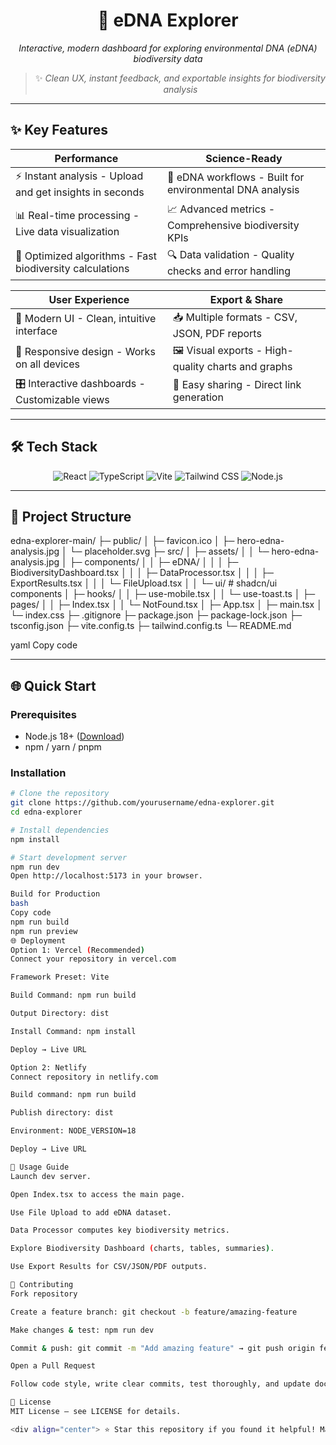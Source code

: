 <div align="center">

# 🧬 eDNA Explorer

*Interactive, modern dashboard for exploring environmental DNA (eDNA) biodiversity data*

> ✨ *Clean UX, instant feedback, and exportable insights for biodiversity analysis*

</div>

---

## ✨ Key Features

| Performance | Science-Ready |
|------------|----------------|
| ⚡ Instant analysis - Upload and get insights in seconds | 🧪 eDNA workflows - Built for environmental DNA analysis |
| 📊 Real-time processing - Live data visualization | 📈 Advanced metrics - Comprehensive biodiversity KPIs |
| 🎯 Optimized algorithms - Fast biodiversity calculations | 🔍 Data validation - Quality checks and error handling |

| User Experience | Export & Share |
|----------------|----------------|
| 💫 Modern UI - Clean, intuitive interface | 📥 Multiple formats - CSV, JSON, PDF reports |
| 📱 Responsive design - Works on all devices | 🖼 Visual exports - High-quality charts and graphs |
| 🎛 Interactive dashboards - Customizable views | 🔗 Easy sharing - Direct link generation |

---

## 🛠 Tech Stack

<div align="center">

![React](https://img.shields.io/badge/React-20232A?style=for-the-badge&logo=react&logoColor=61DAFB)
![TypeScript](https://img.shields.io/badge/TypeScript-007ACC?style=for-the-badge&logo=typescript&logoColor=white)
![Vite](https://img.shields.io/badge/Vite-646CFF?style=for-the-badge&logo=vite&logoColor=white)
![Tailwind CSS](https://img.shields.io/badge/Tailwind_CSS-38B2AC?style=for-the-badge&logo=tailwind-css&logoColor=white)
![Node.js](https://img.shields.io/badge/Node.js-43853D?style=for-the-badge&logo=node.js&logoColor=white)

</div>

---

## 🚀 Project Structure

edna-explorer-main/
├─ public/
│ ├─ favicon.ico
│ ├─ hero-edna-analysis.jpg
│ └─ placeholder.svg
├─ src/
│ ├─ assets/
│ │ └─ hero-edna-analysis.jpg
│ ├─ components/
│ │ ├─ eDNA/
│ │ │ ├─ BiodiversityDashboard.tsx
│ │ │ ├─ DataProcessor.tsx
│ │ │ ├─ ExportResults.tsx
│ │ │ └─ FileUpload.tsx
│ │ └─ ui/ # shadcn/ui components
│ ├─ hooks/
│ │ ├─ use-mobile.tsx
│ │ └─ use-toast.ts
│ ├─ pages/
│ │ ├─ Index.tsx
│ │ └─ NotFound.tsx
│ ├─ App.tsx
│ ├─ main.tsx
│ └─ index.css
├─ .gitignore
├─ package.json
├─ package-lock.json
├─ tsconfig.json
├─ vite.config.ts
├─ tailwind.config.ts
└─ README.md

yaml
Copy code

---

## 🌐 Quick Start

### Prerequisites
- Node.js 18+ ([Download](https://nodejs.org/))
- npm / yarn / pnpm

### Installation
```bash
# Clone the repository
git clone https://github.com/yourusername/edna-explorer.git
cd edna-explorer

# Install dependencies
npm install

# Start development server
npm run dev
Open http://localhost:5173 in your browser.

Build for Production
bash
Copy code
npm run build
npm run preview
🌐 Deployment
Option 1: Vercel (Recommended)
Connect your repository in vercel.com

Framework Preset: Vite

Build Command: npm run build

Output Directory: dist

Install Command: npm install

Deploy → Live URL

Option 2: Netlify
Connect repository in netlify.com

Build command: npm run build

Publish directory: dist

Environment: NODE_VERSION=18

Deploy → Live URL

📝 Usage Guide
Launch dev server.

Open Index.tsx to access the main page.

Use File Upload to add eDNA dataset.

Data Processor computes key biodiversity metrics.

Explore Biodiversity Dashboard (charts, tables, summaries).

Use Export Results for CSV/JSON/PDF outputs.

🤝 Contributing
Fork repository

Create a feature branch: git checkout -b feature/amazing-feature

Make changes & test: npm run dev

Commit & push: git commit -m "Add amazing feature" → git push origin feature/amazing-feature

Open a Pull Request

Follow code style, write clear commits, test thoroughly, and update documentation if needed.

📄 License
MIT License – see LICENSE for details.

<div align="center"> ⭐ Star this repository if you found it helpful! Made with ❤ for the scientific community </div> ```
